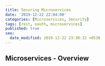 ```yaml
---
title: Securing Microservices
date: '2019-12-22 22:04:00'
categories: [Microservices, Security]
tags: [rest, oauth, microservices]
published: true
seo:
  date_modified: 2019-12-22 23:30:32 +0530
---
```


## Microservices - Overview